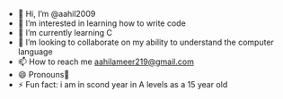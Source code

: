 - 👋 Hi, I’m @aahil2009
- 👀 I’m interested in learning how to write code
- 🌱 I’m currently learning C
- 💞️ I’m looking to collaborate on my ability to understand the computer language
- 📫 How to reach me aahilameer219@gmail.com
- 😄 Pronouns👋
- ⚡ Fun fact: i am in scond year in A levels as a 15 year old

<!---
aahil2009/aahil2009 is a ✨ special ✨ repository because its `README.md` (this file) appears on your GitHub profile.
You can click the Preview link to take a look at your changes.
--->
